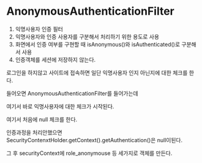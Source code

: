 # AnonymousAuthenticationFilter



1. 익명사용자 인증 필터
2. 익명사용자와 인증 사용자를 구분해서 처리하기 위한 용도로 사용
3. 화면에서 인증 여부를 구현할 때 isAnonymous\(\)와 isAuthenticated\(\)로 구분해서 사용
4. 인증객체를 세션에 저장하지 않는다.

로그인을 하지않고 사이트에 접속하면 일단 익명사용자 인지 아닌지에 대한 체크를 한다.

들어오면 AnonymousAuthenticationFilter를 들어가는데

여기서 바로 익명사용자에 대한 체크가 시작된다.

여기서 처음에 null 체크를 한다.

인증과정을 처리안했으면 SecurityContenxtHolder.getContext\(\).getAuthentication\(\)은 null이된다.

그 후 securityContext에 role\_anonymouse 등 세가지로 객체를 만든다.

